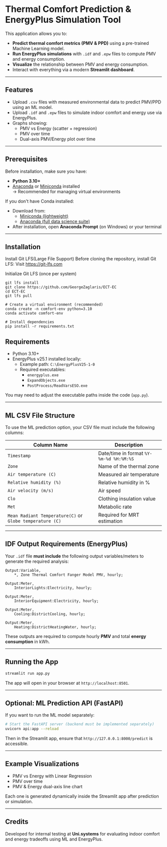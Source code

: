 #  Thermal Comfort Prediction & EnergyPlus Simulation Tool

This application allows you to:

- **Predict thermal comfort metrics (PMV & PPD)** using a pre-trained Machine Learning model.
- **Run EnergyPlus simulations** with `.idf` and `.epw` files to compute PMV and energy consumption.
- **Visualize** the relationship between PMV and energy consumption.
- Interact with everything via a modern **Streamlit dashboard**.

---

##  Features

- Upload `.csv` files with measured environmental data to predict PMV/PPD using an ML model.
- Upload `.idf` and `.epw` files to simulate indoor comfort and energy use via EnergyPlus.
- Graphs showing:
  - PMV vs Energy (scatter + regression)
  - PMV over time
  - Dual-axis PMV/Energy plot over time

---

##  Prerequisites

Before installation, make sure you have:

- **Python 3.10+**
- [Anaconda](https://www.anaconda.com/download) or [Miniconda](https://docs.conda.io/en/latest/miniconda.html) installed  
  → Recommended for managing virtual environments

If you don't have Conda installed:

- Download from:
  - [Miniconda (lightweight)](https://docs.conda.io/en/latest/miniconda.html)
  - [Anaconda (full data science suite)](https://www.anaconda.com/download)
- After installation, open **Anaconda Prompt** (on Windows) or your terminal

---

##  Installation
Install Git LFS(Large File Support)
Before cloning the repository, install Git LFS:
Visit https://git-lfs.com

Initialize Git LFS (once per system)
```bass
git lfs install
git clone https://github.com/GeorgeZaglaris/ECT-EC
cd ECT-EC
git lfs pull

# Create a virtual environment (recommended)
conda create -n comfort-env python=3.10
conda activate comfort-env

# Install dependencies
pip install -r requirements.txt
```
##  Requirements

- Python 3.10+
- EnergyPlus v25.1 installed locally:
  - Example path: `C:\EnergyPlusV25-1-0`
  - Required executables:
    - `energyplus.exe`
    - `ExpandObjects.exe`
    - `PostProcess/ReadVarsESO.exe`

You may need to adjust the executable paths inside the code (`app.py`).

---

##  ML CSV File Structure

To use the ML prediction option, your CSV file must include the following columns:

| Column Name                     | Description                        |
|----------------------------------|------------------------------------|
| `Timestamp`                     | Date/time in format `%Y-%m-%d %H:%M:%S` |
| `Zone`                          | Name of the thermal zone           |
| `Air temperature (C)`           | Measured air temperature           |
| `Relative humidity (%)`         | Relative humidity in %             |
| `Air velocity (m/s)`            | Air speed                          |
| `Clo`                           | Clothing insulation value          |
| `Met`                           | Metabolic rate                     |
| `Mean Radiant Temperature(C)` or `Globe temperature (C)` | Required for MRT estimation |

---

##  IDF Output Requirements (EnergyPlus)

Your `.idf` file **must include** the following output variables/meters to generate the required analysis:

```idf
Output:Variable,
    *, Zone Thermal Comfort Fanger Model PMV, hourly;

Output:Meter,
    InteriorLights:Electricity, hourly;

Output:Meter,
    InteriorEquipment:Electricity, hourly;

Output:Meter,
    Cooling:DistrictCooling, hourly;

Output:Meter,
    Heating:DistrictHeatingWater, hourly;
```

These outputs are required to compute hourly **PMV** and total **energy consumption** in kWh.

---

##  Running the App

```bash
streamlit run app.py
```

The app will open in your browser at `http://localhost:8501`.

---

##  Optional: ML Prediction API (FastAPI)

If you want to run the ML model separately:

```bash
# Start the FastAPI server (backend must be implemented separately)
uvicorn api:app --reload
```

Then in the Streamlit app, ensure that `http://127.0.0.1:8000/predict` is accessible.

---

##  Example Visualizations

- PMV vs Energy with Linear Regression  
- PMV over time  
- PMV & Energy dual-axis line chart  

Each one is generated dynamically inside the Streamlit app after prediction or simulation.

---

##  Credits

Developed for internal testing at **Uni.systems** for evaluating indoor comfort and energy tradeoffs using ML and EnergyPlus.
